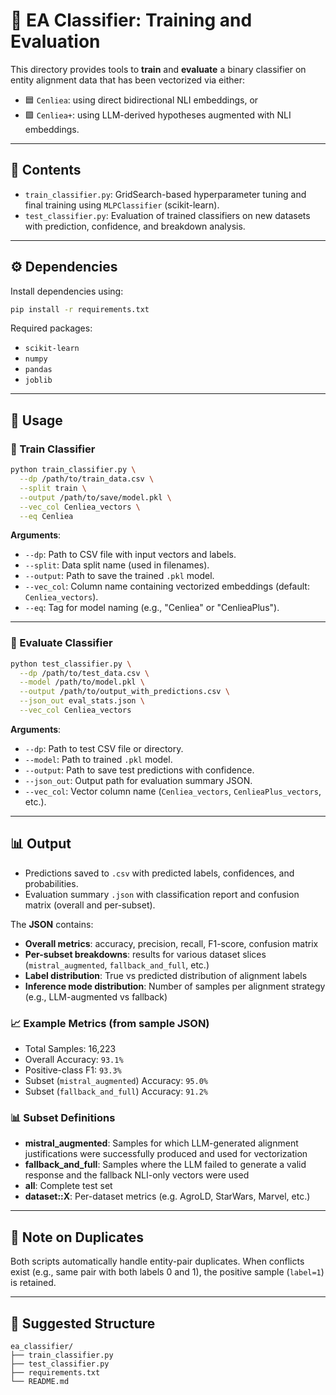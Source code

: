 # 🧠 EA Classifier: Training and Evaluation

This directory provides tools to **train** and **evaluate** a binary classifier on entity alignment data that has been vectorized via either:

- 🟦 `Cenliea`: using direct bidirectional NLI embeddings, or
- 🟪 `Cenliea+`: using LLM-derived hypotheses augmented with NLI embeddings.

---

## 🔧 Contents

- `train_classifier.py`: GridSearch-based hyperparameter tuning and final training using `MLPClassifier` (scikit-learn).
- `test_classifier.py`: Evaluation of trained classifiers on new datasets with prediction, confidence, and breakdown analysis.

---

## ⚙️ Dependencies

Install dependencies using:

```bash
pip install -r requirements.txt
```

Required packages:
- `scikit-learn`
- `numpy`
- `pandas`
- `joblib`

---

## 🚀 Usage

### 🔹 Train Classifier

```bash
python train_classifier.py \
  --dp /path/to/train_data.csv \
  --split train \
  --output /path/to/save/model.pkl \
  --vec_col Cenliea_vectors \
  --eq Cenliea
```

**Arguments**:
- `--dp`: Path to CSV file with input vectors and labels.
- `--split`: Data split name (used in filenames).
- `--output`: Path to save the trained `.pkl` model.
- `--vec_col`: Column name containing vectorized embeddings (default: `Cenliea_vectors`).
- `--eq`: Tag for model naming (e.g., "Cenliea" or "CenlieaPlus").

---

### 🔹 Evaluate Classifier

```bash
python test_classifier.py \
  --dp /path/to/test_data.csv \
  --model /path/to/model.pkl \
  --output /path/to/output_with_predictions.csv \
  --json_out eval_stats.json \
  --vec_col Cenliea_vectors
```

**Arguments**:
- `--dp`: Path to test CSV file or directory.
- `--model`: Path to trained `.pkl` model.
- `--output`: Path to save test predictions with confidence.
- `--json_out`: Output path for evaluation summary JSON.
- `--vec_col`: Vector column name (`Cenliea_vectors`, `CenlieaPlus_vectors`, etc.).

---

## 📊 Output

- Predictions saved to `.csv` with predicted labels, confidences, and probabilities.
- Evaluation summary `.json` with classification report and confusion matrix (overall and per-subset).

The **JSON** contains:
- **Overall metrics**: accuracy, precision, recall, F1-score, confusion matrix
- **Per-subset breakdowns**: results for various dataset slices (`mistral_augmented`, `fallback_and_full`, etc.)
- **Label distribution**: True vs predicted distribution of alignment labels
- **Inference mode distribution**: Number of samples per alignment strategy (e.g., LLM-augmented vs fallback)

### 📈 Example Metrics (from sample JSON)

- Total Samples: 16,223
- Overall Accuracy: `93.1%`
- Positive-class F1: `93.3%`
- Subset (`mistral_augmented`) Accuracy: `95.0%`
- Subset (`fallback_and_full`) Accuracy: `91.2%`

### 📊 Subset Definitions

- **mistral_augmented**: Samples for which LLM-generated alignment justifications were successfully produced and used for vectorization
- **fallback_and_full**: Samples where the LLM failed to generate a valid response and the fallback NLI-only vectors were used
- **all**: Complete test set
- **dataset::X**: Per-dataset metrics (e.g. AgroLD, StarWars, Marvel, etc.)

---

## 🧹 Note on Duplicates

Both scripts automatically handle entity-pair duplicates. When conflicts exist (e.g., same pair with both labels 0 and 1), the positive sample (`label=1`) is retained.

---

## 📁 Suggested Structure

```
ea_classifier/
├── train_classifier.py
├── test_classifier.py
├── requirements.txt
└── README.md
```
